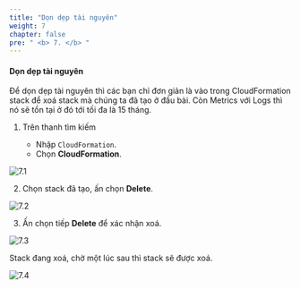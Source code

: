 ```yaml
---
title: "Dọn dẹp tài nguyên"
weight: 7
chapter: false
pre: " <b> 7. </b> "
---
```


#### Dọn dẹp tài nguyên

Để dọn dẹp tài nguyên thì các bạn chỉ đơn giản là vào trong CloudFormation stack để xoá stack mà chúng ta đã tạo ở đầu bài. Còn Metrics với Logs thì nó sẽ tồn tại ở đó tới tối đa là 15 tháng.

1. Trên thanh tìm kiếm

   - Nhập `CloudFormation`.
   - Chọn **CloudFormation**.

![7.1](/images/7-clean-up-resources/7.1.png)

2. Chọn stack đã tạo, ấn chọn **Delete**.

![7.2](/images/7-clean-up-resources/7.2.png)

3. Ấn chọn tiếp **Delete** để xác nhận xoá.

![7.3](/images/7-clean-up-resources/7.3.png)

Stack đang xoá, chờ một lúc sau thì stack sẽ được xoá.

![7.4](/images/7-clean-up-resources/7.4.png)
